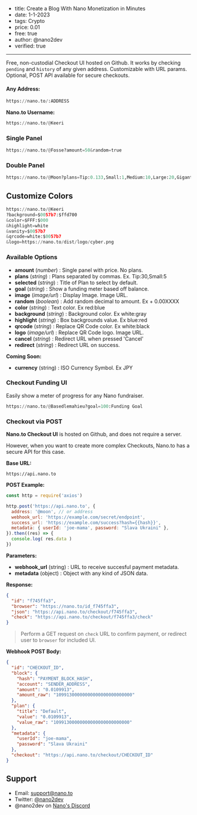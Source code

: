 
- title: Create a Blog With Nano Monetization in Minutes
- date: 1-1-2023
- tags: Crypto
- price: 0.01
- free: true
- author: @nano2dev
- verified: true

-----

Free, non-custodial Checkout UI hosted on Github. It works by checking ```pending``` and ```history``` of any given address. Customizable with URL params. Optional, POST API available for secure checkouts.

#### Any Address:

```python
https://nano.to/:ADDRESS
```

**Nano.to Username:**
```python
https://nano.to/@Keeri
```

### Single Panel

```python
https://nano.to/@Fosse?amount=50&random=true
```


### Double Panel

```python
https://nano.to/@Moon?plans=Tip:0.133,Small:1,Medium:10,Large:20,Gigantic:100
```


## Customize Colors

```python
https://nano.to/@Keeri
?background=$0057b7:$ffd700
&color=$FFF:$000
&highlight=white
&vanity=$0057b7
&qrcode=white:$0057b7
&logo=https://nano.to/dist/logo/cyber.png
```

### Available Options

- **amount** (*number*) : Single panel with price. No plans.
- **plans** (*string*) : Plans separated by commas. Ex. Tip:30,Small:5
- **selected** (*string*) : Title of Plan to select by default.
- **goal** (*string*) : Show a funding meter based off balance.
- **image** (*image/url*) : Display Image. Image URL.
- **random** (*boolean*) : Add random decimal to amount. Ex + 0.00XXXX
- **color** (*string*) : Text color. Ex red:blue
- **background** (*string*) : Background color. Ex white:gray
- **highlight** (*string*) : Box backgrounds value. Ex blue:red
- **qrcode** (*string*) : Replace QR Code color. Ex white:black
- **logo** (*image/url*) : Replace QR Code logo. Image URL.
- **cancel** (*string*) : Redirect URL when pressed 'Cancel'
- **redirect** (*string*) : Redirect URL on success.

**Coming Soon:**
- **currency** (string) : ISO Currency Symbol. Ex JPY

### Checkout Funding UI

Easily show a meter of progress for any Nano fundraiser. 

```python
https://nano.to/@Basedlemahieu?goal=100:Funding Goal
```

### Checkout via POST

**Nano.to Checkout UI** is hosted on Github, and does not require a server. 

However, when you want to create more complex Checkouts, Nano.to has a secure API for this case.

**Base URL:**

```
https://api.nano.to
```

**POST Example:**

```js
const http = require('axios')

http.post('https://api.nano.to', {
  address: '@moon', // or address
  webhook_url: 'https://example.com/secret/endpoint',
  success_url: 'https://example.com/success?hash={{hash}}',
  metadata: { userId: 'joe-mama', password: "Slava Ukraini" },
}).then((res) => {
  console.log( res.data )
})
```

**Parameters:**

- **webhook_url** (string) : URL to receive succesful payment metadata.
- **metadata** (object) : Object with any kind of JSON data.


**Response:**

```json
{
  "id": "f745ffa3",
  "browser": "https://nano.to/id_f745ffa3",
  "json": "https://api.nano.to/checkout/f745ffa3",
  "check": "https://api.nano.to/checkout/f745ffa3/check"
}
```

> Perform a GET request on ```check``` URL to confirm payment, or redirect user to ```browser``` for included UI.
 
**Webhook POST Body:**

```json
{
  "id": "CHECKOUT_ID",
  "block": {
    "hash": "PAYMENT_BLOCK_HASH",
    "account": "SENDER_ADDRESS",
    "amount": "0.0109913",
    "amount_raw": "10991300000000000000000000000"
  },
  "plan": {
    "title": "Default",
    "value": "0.0109913",
    "value_raw": "10991300000000000000000000000"
  },
  "metadata": {
    "userId": "joe-mama",
    "password": "Slava Ukraini"
  },
  "checkout": "https://api.nano.to/checkout/CHECKOUT_ID"
}
```

## Support

- Email: support@nano.to
- Twitter: [@nano2dev](https://twitter.com/nano2dev)
- @nano2dev on [Nano's Discord](https://discord.com/invite/RNAE2R9) 
